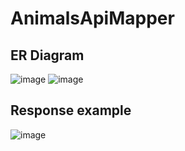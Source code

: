 # AnimalsApiMapper
## ER Diagram
![image](https://github.com/ziadalbana/AnimalsApiMapper/assets/58531158/8c606da9-8b96-4575-b861-7ed2136a9925)
![image](https://github.com/ziadalbana/AnimalsApiMapper/assets/58531158/727a4f3a-6794-4398-8133-781035758713)
## Response example
![image](https://github.com/ziadalbana/AnimalsApiMapper/assets/58531158/04547d1d-1297-4f08-9c06-2ab5807c6b06)


